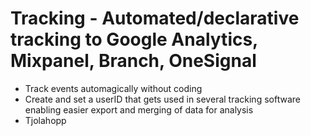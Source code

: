 # Tracking - Automated/declarative tracking to Google Analytics, Mixpanel, Branch, OneSignal

- Track events automagically without coding
- Create and set a userID that gets used in several tracking software enabling easier export and merging of data for analysis
- Tjolahopp
